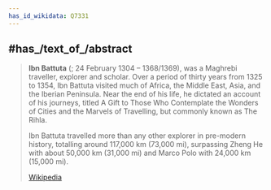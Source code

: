 ```yaml
---
has_id_wikidata: Q7331
---
```



## #has_/text_of_/abstract 

> **Ibn Battuta** (; 24 February 1304 – 1368/1369), was a Maghrebi traveller, explorer and scholar. 
> Over a period of thirty years from 1325 to 1354, 
> Ibn Battuta visited much of Africa, the Middle East, Asia, and the Iberian Peninsula. 
> Near the end of his life, he dictated an account of his journeys, 
> titled A Gift to Those Who Contemplate the Wonders of Cities and the Marvels of Travelling, 
> but commonly known as The Rihla.
>
> Ibn Battuta travelled more than any other explorer in pre-modern history, 
> totalling around 117,000 km (73,000 mi), 
> surpassing Zheng He with about 50,000 km (31,000 mi) 
> and Marco Polo with 24,000 km (15,000 mi).
>
> [Wikipedia](https://en.wikipedia.org/wiki/Ibn%20Battuta)

